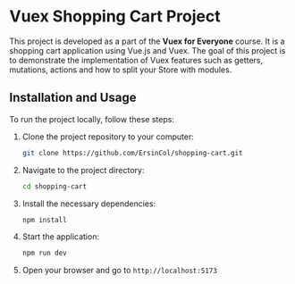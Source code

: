 # Vuex Shopping Cart Project

This project is developed as a part of the **Vuex for Everyone** course. It is a shopping cart application using Vue.js and Vuex.
The goal of this project is to demonstrate the implementation of Vuex features such as getters, mutations, actions and how to split your Store with modules.

## Installation and Usage

To run the project locally, follow these steps:

1. Clone the project repository to your computer:

    ```bash
    git clone https://github.com/ErsinCol/shopping-cart.git
    ```

2. Navigate to the project directory:

    ```bash
    cd shopping-cart
    ```

3. Install the necessary dependencies:

    ```bash
    npm install
    ```

4. Start the application:

    ```bash
    npm run dev
    ```

5. Open your browser and go to `http://localhost:5173`
